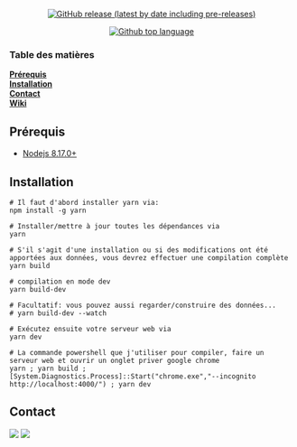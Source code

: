 <p align="center">
  <a href=https://github.com/leghort/dauntless-builder-french/releases>
    <img alt="GitHub release (latest by date including pre-releases)" src="https://img.shields.io/github/v/release/leghort/dauntless-builder-french?include_prereleases">
</p>

<p align="center">
  <a href="https://www.dauntless-builder.fr/">
    <img alt="Github top language" src="https://i.ibb.co/YNNL2CH/image.png">
  </a>
</p>

### Table des matières
**[Prérequis](https://github.com/leghort/dauntless-builder-french#prérequis)**</br>
**[Installation](https://github.com/leghort/dauntless-builder-french#installation)**</br>
**[Contact](https://github.com/leghort/dauntless-builder-french#contact)**</br>
**[Wiki](https://github.com/leghort/dauntless-builder-french/wiki)**</br>

## Prérequis

* [Nodejs 8.17.0+](https://nodejs.org/fr/)

## Installation
```shell
# Il faut d'abord installer yarn via:
npm install -g yarn

# Installer/mettre à jour toutes les dépendances via
yarn

# S'il s'agit d'une installation ou si des modifications ont été apportées aux données, vous devrez effectuer une compilation complète
yarn build

# compilation en mode dev
yarn build-dev

# Facultatif: vous pouvez aussi regarder/construire des données...
# yarn build-dev --watch

# Exécutez ensuite votre serveur web via
yarn dev

# La commande powershell que j'utiliser pour compiler, faire un serveur web et ouvrir un onglet priver google chrome
yarn ; yarn build ; [System.Diagnostics.Process]::Start("chrome.exe","--incognito http://localhost:4000/") ; yarn dev
```

## Contact
<a href=https://discordapp.com/users/184411677469573121><img src="https://img.icons8.com/color/50/000000/discord-logo.png"></a>
<a href=mailto:medaey@hotmail.com><img src="https://i.ibb.co/Pr1Mtf9/mail.png"></a>

